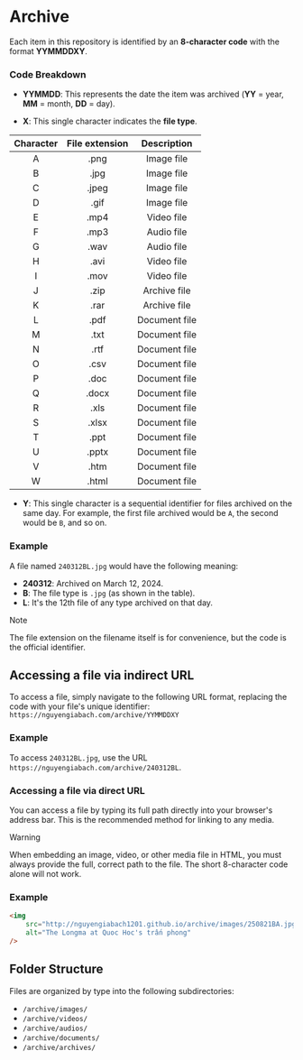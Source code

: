 # Archive

Each item in this repository is identified by an **8-character code** with the format **YYMMDDXY**.

### Code Breakdown

-   **YYMMDD**: This represents the date the item was archived (**YY** = year, **MM** = month, **DD** = day).

-   **X**: This single character indicates the **file type**.

| Character | File extension |  Description  |
| :-------: | :------------: | :-----------: |
|     A     |      .png      |  Image file   |
|     B     |      .jpg      |  Image file   |
|     C     |     .jpeg      |  Image file   |
|     D     |      .gif      |  Image file   |
|     E     |      .mp4      |  Video file   |
|     F     |      .mp3      |  Audio file   |
|     G     |      .wav      |  Audio file   |
|     H     |      .avi      |  Video file   |
|     I     |      .mov      |  Video file   |
|     J     |      .zip      | Archive file  |
|     K     |      .rar      | Archive file  |
|     L     |      .pdf      | Document file |
|     M     |      .txt      | Document file |
|     N     |      .rtf      | Document file |
|     O     |      .csv      | Document file |
|     P     |      .doc      | Document file |
|     Q     |     .docx      | Document file |
|     R     |      .xls      | Document file |
|     S     |     .xlsx      | Document file |
|     T     |      .ppt      | Document file |
|     U     |     .pptx      | Document file |
|     V     |      .htm      | Document file |
|     W     |     .html      | Document file |

-   **Y**: This single character is a sequential identifier for files archived on the same day. For example, the first file archived would be `A`, the second would be `B`, and so on.

### Example

A file named `240312BL.jpg` would have the following meaning:

-   **240312**: Archived on March 12, 2024.
-   **B**: The file type is `.jpg` (as shown in the table).
-   **L**: It's the 12th file of any type archived on that day.

> [!NOTE]
> The file extension on the filename itself is for convenience, but the code is the official identifier.

## Accessing a file via indirect URL

To access a file, simply navigate to the following URL format, replacing the code with your file's unique identifier:
`https://nguyengiabach.com/archive/YYMMDDXY`

### Example

To access `240312BL.jpg`, use the URL `https://nguyengiabach.com/archive/240312BL`.

### Accessing a file via direct URL

You can access a file by typing its full path directly into your browser's address bar. This is the recommended method for linking to any media.

> [!WARNING]
> When embedding an image, video, or other media file in HTML, you must always provide the full, correct path to the file. The short 8-character code alone will not work.

### Example

```html
<img
    src="http://nguyengiabach1201.github.io/archive/images/250821BA.jpg"
    alt="The Longma at Quoc Hoc's trấn phong"
/>
```

## Folder Structure

Files are organized by type into the following subdirectories:

-   `/archive/images/`
-   `/archive/videos/`
-   `/archive/audios/`
-   `/archive/documents/`
-   `/archive/archives/`
